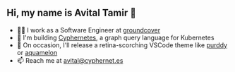 ## Hi, my name is Avital Tamir 👋

- 👨‍💻 I work as a Software Engineer at [groundcover](https://www.groundcover.com)
- 👷 I'm building [Cyphernetes](https://github.com/AvitalTamir/cyphernetes), a graph query language for Kubernetes
- 🧁 On occasion, I'll release a retina-scorching VSCode theme like [purddy](https://marketplace.visualstudio.com/items?itemName=Cyphernetes.purddy) or [aquamelon](https://marketplace.visualstudio.com/items?itemName=Cyphernetes.aquamelon)
- 📫 Reach me at [avital@cyphernet.es](mailto:avital@cyphernet.es)
